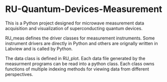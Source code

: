 # RU-Quantum-Devices-Measurement
This is a Python project designed for microwave measurement data acquisition and visualization of superconducting quantum devices.

RU_meas defines the driver classes for measurement instruments. Some instrument drivers are directly in Python and others are orignally written in Labview and is called by Python.

The data class is defined in RU_plot. Each data file generated by the measurment programs can be read into a python class. Each class owns functions of multiple indexing methods for viewing data from different perspectives. 
